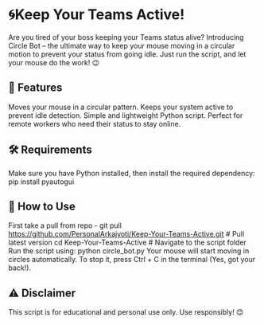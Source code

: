 # 🌀Keep Your Teams Active!
Are you tired of your boss keeping your Teams status alive?
Introducing Circle Bot – the ultimate way to keep your mouse moving in a circular motion to prevent your status from going idle. Just run the script, and let your mouse do the work! 😉

## 🚀 Features

Moves your mouse in a circular pattern.
Keeps your system active to prevent idle detection.
Simple and lightweight Python script.
Perfect for remote workers who need their status to stay online.

## 🛠 Requirements

Make sure you have Python installed, then install the required dependency:
  pip install pyautogui

## 🔧 How to Use

First take a pull from repo - 
  git pull https://github.com/PersonalArkajyoti/Keep-Your-Teams-Active.git  # Pull latest version
  cd Keep-Your-Teams-Active  # Navigate to the script folder
Run the script using:
  python circle_bot.py
Your mouse will start moving in circles automatically.
To stop it, press Ctrl + C in the terminal (Yes, got your back!).


## ⚠️ Disclaimer
This script is for educational and personal use only. Use responsibly! 😊


